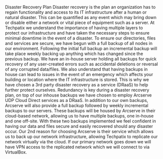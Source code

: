 Disaster Recovery Plan
Disaster recovery is the plan an organization has to regain functionality and access to its IT infrastructure after a human or natural disaster. This can be quantified as any event which may bring down or disable either a network or vital piece of equipment such as a server. At Techpatix we understand the importance of having multiple layers to protect our infrastructure and have taken the necessary steps to ensure minimal downtime in the event of a disaster.
To ensure our directories, files and services are secure, we have begun with a full backup of all nodes in our environment. Following the initial full backup an incremental backup will take place weekly backing up anything which has changed since the previous backup. We have an in-house server holding all backups for quick recovery of any user-created errors such as accidental deletions or reversal of any corrupted data/files. We also understand that having backups in house can lead to issues in the event of an emergency which affects your building or location where the IT infrastructure is stored. This is why we have chosen a 3rd party disaster recovery as a service (DRaaS) to help further protect ourselves.
Redundancy is key during a disaster recovery plan, on top of our inhouse backups we have chosen to employ Arcserve UDP Cloud Direct services as a DRaaS. In addition to our own backups, Arcserve will also provide a full backup followed by weekly incremental backups to our servers. These backups will be housed by Arcserve in their cloud-based network, allowing us to have multiple backups, one in-house and one off-site. With these two backups implemented we feel confident in having our data and files secure and easily recovered should any disaster occur.
Our 2nd reason for choosing Arcserve is their service which allows us to back up our network infrastructure, allowing Techpatix to replicate our network virtually via the cloud. If our primary network goes down we will have VPN access to the replicated network which we will connect to via VirtualBox.


